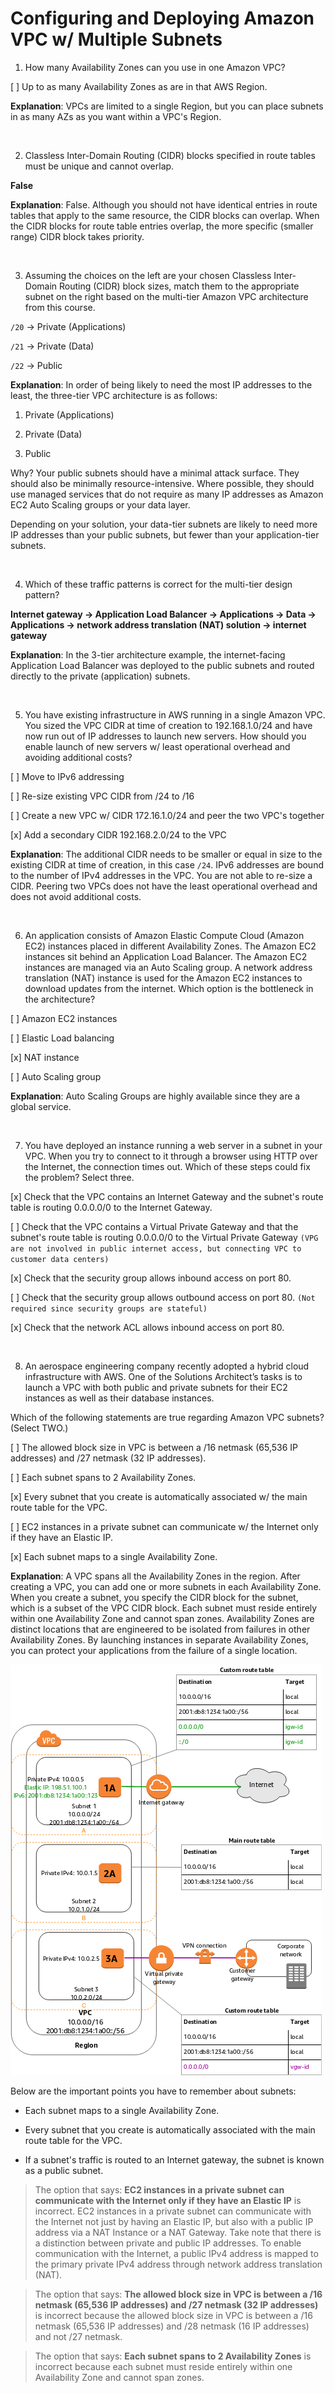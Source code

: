 # Configuring and Deploying Amazon VPC w/ Multiple Subnets

1. How many Availability Zones can you use in one Amazon VPC?

[ ] Up to as many Availability Zones as are in that AWS Region.

**Explanation**: VPCs are limited to a single Region, but you can place subnets in as many AZs as you want within a VPC's Region.

<br />

2. Classless Inter-Domain Routing (CIDR) blocks specified in route tables must be unique and cannot overlap.

**False**

**Explanation**: False. Although you should not have identical entries in route tables that apply to the same resource, the CIDR blocks can overlap. When the CIDR blocks for route table entries overlap, the more specific (smaller range) CIDR block takes priority.

<br />

3. Assuming the choices on the left are your chosen Classless Inter-Domain Routing (CIDR) block sizes, match them to the appropriate subnet on the right based on the multi-tier Amazon VPC architecture from this course.

`/20` → Private (Applications)

`/21` → Private (Data)

`/22` → Public

**Explanation**: In order of being likely to need the most IP addresses to the least, the three-tier VPC architecture is as follows:

  1. Private (Applications)

  2. Private (Data)

  3. Public

Why? Your public subnets should have a minimal attack surface. They should also be minimally resource-intensive. Where possible, they should use managed services that do not require as many IP addresses as Amazon EC2 Auto Scaling groups or your data layer.

Depending on your solution, your data-tier subnets are likely to need more IP addresses than your public subnets, but fewer than your application-tier subnets.

<br />

4. Which of these traffic patterns is correct for the multi-tier design pattern?

**Internet gateway → Application Load Balancer → Applications → Data → Applications → network address translation (NAT) solution → internet gateway**

**Explanation**: In the 3-tier architecture example, the internet-facing Application Load Balancer was deployed to the public subnets and routed directly to the private (application) subnets.

<br />

5. You have existing infrastructure in AWS running in a single Amazon VPC. You sized the VPC CIDR at time of creation to 192.168.1.0/24 and have now run out of IP addresses to launch new servers. How should you enable launch of new servers w/ least operational overhead and avoiding additional costs?

[ ] Move to IPv6 addressing

[ ] Re-size existing VPC CIDR from /24 to /16

[ ] Create a new VPC w/ CIDR 172.16.1.0/24 and peer the two VPC's together

[x] Add a secondary CIDR 192.168.2.0/24 to the VPC

**Explanation**: The additional CIDR needs to be smaller or equal in size to the existing CIDR at time of creation, in this case `/24`. IPv6 addresses are bound to the number of IPv4 addresses in the VPC. You are not able to re-size a CIDR. Peering two VPCs does not have the least operational overhead and does not avoid additional costs.

<br />

6. An application consists of Amazon Elastic Compute Cloud (Amazon EC2) instances placed in different Availability Zones. The Amazon EC2 instances sit behind an Application Load Balancer. The Amazon EC2 instances are managed via an Auto Scaling group. A network address translation (NAT) instance is used for the Amazon EC2 instances to download updates from the internet. Which option is the bottleneck in the architecture?

[ ] Amazon EC2 instances

[ ] Elastic Load balancing

[x] NAT instance

[ ] Auto Scaling group

**Explanation**: Auto Scaling Groups are highly available since they are a global service.

<br />

7. You have deployed an instance running a web server in a subnet in your VPC. When you try to connect to it through a browser using HTTP over the Internet, the connection times out. Which of these steps could fix the problem? Select three.

[x] Check that the VPC contains an Internet Gateway and the subnet's route table is routing 0.0.0.0/0 to the Internet Gateway.

[ ] Check that the VPC contains a Virtual Private Gateway and that the subnet's route table is routing 0.0.0.0/0 to the Virtual Private Gateway `(VPG are not involved in public internet access, but connecting VPC to customer data centers)`

[x] Check that the security group allows inbound access on port 80.

[ ] Check that the security group allows outbound access on port 80. `(Not required since security groups are stateful)`

[x] Check that the network ACL allows inbound access on port 80.

<br />

8. An aerospace engineering company recently adopted a hybrid cloud infrastructure with AWS. One of the Solutions Architect’s tasks is to launch a VPC with both public and private subnets for their EC2 instances as well as their database instances.

Which of the following statements are true regarding Amazon VPC subnets? (Select TWO.)

[ ] The allowed block size in VPC is between a /16 netmask (65,536 IP addresses) and /27 netmask (32 IP addresses).

[ ] Each subnet spans to 2 Availability Zones.

[x] Every subnet that you create is automatically associated w/ the main route table for the VPC.

[ ] EC2 instances in a private subnet can communicate w/ the Internet only if they have an Elastic IP.

[x] Each subnet maps to a single Availability Zone.

**Explanation**: A VPC spans all the Availability Zones in the region. After creating a VPC, you can add one or more subnets in each Availability Zone. When you create a subnet, you specify the CIDR block for the subnet, which is a subset of the VPC CIDR block. Each subnet must reside entirely within one Availability Zone and cannot span zones. Availability Zones are distinct locations that are engineered to be isolated from failures in other Availability Zones. By launching instances in separate Availability Zones, you can protect your applications from the failure of a single location.

![Fig. 1 VPC Route Tables](../../img/virtual-private-cloud/fig05.png)

Below are the important points you have to remember about subnets:

* Each subnet maps to a single Availability Zone.

* Every subnet that you create is automatically associated with the main route table for the VPC.

* If a subnet's traffic is routed to an Internet gateway, the subnet is known as a public subnet.

> The option that says: **EC2 instances in a private subnet can communicate with the Internet only if they have an Elastic IP** is incorrect. EC2 instances in a private subnet can communicate with the Internet not just by having an Elastic IP, but also with a public IP address via a NAT Instance or a NAT Gateway. Take note that there is a distinction between private and public IP addresses. To enable communication with the Internet, a public IPv4 address is mapped to the primary private IPv4 address through network address translation (NAT).

> The option that says: **The allowed block size in VPC is between a /16 netmask (65,536 IP addresses) and /27 netmask (32 IP addresses)** is incorrect because the allowed block size in VPC is between a /16 netmask (65,536 IP addresses) and /28 netmask (16 IP addresses) and not /27 netmask.

> The option that says: **Each subnet spans to 2 Availability Zones** is incorrect because each subnet must reside entirely within one Availability Zone and cannot span zones.

<br />
